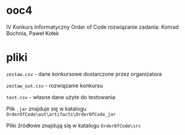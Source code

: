 # ooc4
IV Konkurs Informatyczny Order of Code
rozwiązanie zadania: Konrad Bochnia, Paweł Kołek

# pliki
`zestaw.csv` - dane konkursowe dostarczone przez organizatora

`zestaw_out.csv` - rozwiązanie konkursu

`test.csv` - własne dane użyte do testowania


Plik `.jar` znajduje się w katalogu `OrderOfCode\out\artifacts\OrderOfCode_jar`

Pliki źródłowe znajdują się w katalogu `OrderOfCode\src`
